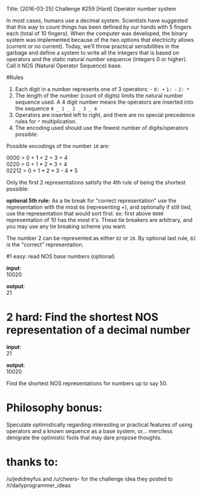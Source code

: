 Title: [2016-03-25] Challenge #259 [Hard] Operator number system

In most cases, humans use a decimal system. Scientists have suggested that this way to count things has been defined by our hands with 5 fingers each (total of 10 fingers). When the computer was developed, the binary system was implemented because of the two options that electricity allows (current or no current). Today, we’ll throw practical sensibilities in the garbage and define a system to write all the integers that is based on operators and the static natural number sequence (integers 0 or higher).  Call it NOS (Natural Operator Sequence) base.

#Rules

1. Each digit in a number represents one of 3 operators: -  `0: +` `1: -` `2: *`
2. The length of the number (count of digits) limits the natural number sequence used.  A 4 digit number means the operators are inserted into the sequence `0 _ 1 _ 2 _ 3 _ 4`
3. Operators are inserted left to right, and there are no special precedence rules for `*` multiplication.
3. The encoding used should use the fewest number of digits/operators possible:

Possible encodings of the number `10` are:

0000 = 0 + 1 + 2 + 3 + 4   
0220 = 0 + 1 * 2 * 3 + 4  
02212 = 0 + 1 * 2 * 3 - 4 * 5  

Only the first 2 representations satisfy the 4th rule of being the shortest possible:

**optional 5th rule:**  As a tie break for "correct representation" use the representation with the most `0`s (representing +), and optionally if still tied, use the representation that would sort first.  ex:  first above `0000` representation of 10 has the most `0`'s.  These tie breakers are arbitrary, and you may use any tie breaking scheme you want.

The number 2 can be represented as either `02` or `20`.  By optional last rule, `02` is the "correct"  representation.

#1 easy: read NOS base numbers (optional)

**input**:  
10020  

**output**:  
21  

# 2 hard:  Find the shortest NOS representation of a decimal number

**input**:  
21  

**output**:  
10020  

Find the shortest NOS representations for numbers up to say 50.

# Philosophy bonus:

Speculate optimistically regarding interesting or practical features of using operators and a known sequence as a base system, or... merciless denigrate the optimistic fools that may dare propose thoughts.

# thanks to:

/u/jedidreyfus and /u/cheers- for the challenge idea they posted to /r/dailyprogrammer_ideas   
